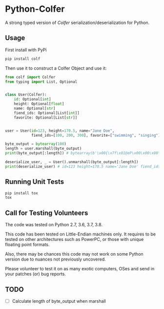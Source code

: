 # Python-Colfer

A strong typed version of *Colfer* serialization/deserialization for Python.

## Usage

First install with PyPi

```bash
pip install colf
```

Then use it to construct a Colfer Object and use it:

```python
from colf import Colfer
from typing import List, Optional


class User(Colfer):
    id: Optional[int]
    height: Optional[float]
    name: Optional[str]
    fiend_ids: Optional[List[int]]
    favorite: Optional[List[str]]


user = User(id=123, height=170.5, name="Jane Doe",
            fiend_ids=[100, 200, 300], favorite=["swimming", "singing"])

byte_output = bytearray(100)
length = user.marshall(byte_output)
print(byte_output[:length]) # bytearray(b'\x00{\x7f\x01@eP\x00\x00\x00\x00\x00\x7f\x02\x08Jane Doe\x7f\x03\x03\xc8\x01\x90\x03\xd8\x04\x7f\x04\x02\x08swimming\x07singing\x7f')

deserialize_user, _ = User().unmarshall(byte_output[:length])
print(deserialize_user) # id=123 height=170.5 name='Jane Doe' fiend_ids=[100, 200, 300] favorite=['swimming', 'singing']
```

## Running Unit Tests

```bash
pip install tox
tox
```

## Call for Testing Volunteers

The code was tested on Python 2.7, 3.6, 3.7, 3.8.
 
This code has been tested on Little-Endian machines only. It
requires to be tested on other architectures such as PowerPC, or those
with unique floating point formats.

Also, there may be chances this code may not work on some Python
version due to nuances not previously uncovered.

Please volunteer to test it on as many exotic computers, OSes
and send in your patches (or) bug reports.

## TODO

- [ ] Calculate length of byte_output when marshall
